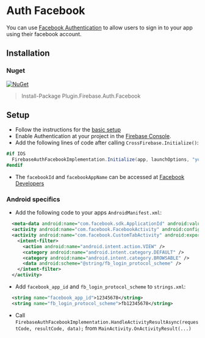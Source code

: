 # Auth Facebook
You can use [Facebook Authentication](https://developers.facebook.com/docs/facebook-login/) to allow users to sign in to your app using their facebook account.

## Installation
### Nuget
[![NuGet](https://img.shields.io/nuget/v/plugin.firebase.auth_facebook.svg?maxAge=86400&style=flat)](https://www.nuget.org/packages/Plugin.Firebase.Auth.Facebook/)

> Install-Package Plugin.Firebase.Auth.Facebook

## Setup

- Follow the instructions for the [basic setup](https://github.com/TobiasBuchholz/Plugin.Firebase/blob/master/README.md#basic-setup)
- Enable Authentication at your project in the [Firebase Console](https://console.firebase.google.com/).
- Add the following lines of code after calling `CrossFirebase.Initialize()`:
```c#
#if IOS
  FirebaseAuthFacebookImplementation.Initialize(app, launchOptions, "your-facebook-id", "your-facebook-app-name");
#endif
```
- The `facebookId` and `facebookAppName` can be accessed at [Facebook Developers](https://developers.facebook.com/apps/)

### Android specifics

- Add the following code to your apps `AndroidManifest.xml`:
```xml
  <meta-data android:name="com.facebook.sdk.ApplicationId" android:value="@string/facebook_app_id" />
  <activity android:name="com.facebook.FacebookActivity" android:configChanges="keyboard|keyboardHidden|screenLayout|screenSize|orientation" android:label="@string/app_name" />
  <activity android:name="com.facebook.CustomTabActivity" android:exported="true">
    <intent-filter>
      <action android:name="android.intent.action.VIEW" />
      <category android:name="android.intent.category.DEFAULT" />
      <category android:name="android.intent.category.BROWSABLE" />
      <data android:scheme="@string/fb_login_protocol_scheme" />
    </intent-filter>
  </activity>
```
- Add `facebook_app_id` and `fb_login_protocol_scheme` to `strings.xml`:
```xml
  <string name="facebook_app_id">12345678</string>
  <string name="fb_login_protocol_scheme">fb12345678</string>
```
- Call `FirebaseAuthFacebookImplementation.HandleActivityResultAsync(requestCode, resultCode, data);` from `MainActivity.OnActivityResult(...)`
